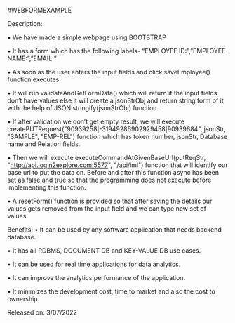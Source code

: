 #WEBFORMEXAMPLE



Description:

•	We have made a simple webpage using BOOTSTRAP

•	It has a form which has the following labels- “EMPLOYEE ID:”,”EMPLOYEE NAME:”,”EMAIL:”

•	As soon as the user enters the input fields and click saveEmployee() function executes

•	It will run validateAndGetFormData() which will return if the input fields don’t have values else it will create a jsonStrObj and return string form of it with the help of JSON.stringify(jsonStrObj) function.

•	If after validation we don’t get empty result, we will execute createPUTRequest("90939258|-31949286902929458|90939684", jsonStr, "SAMPLE", "EMP-REL") function which has token number, jsonStr, Database name and Relation fields.

•	Then we will execute executeCommandAtGivenBaseUrl(putReqStr, "http://api.login2explore.com:5577", "/api/iml") function that  will identify our base url to put the data on. Before and after this function async has been set as false and true so that the programming does not execute before implementing this function.

•	A resetForm() function is provided so that after saving the details our values gets removed from the input field and we can type new set of values.



Benefits:
 •	It can be used by any software application that needs backend database.
 
 •	It has all RDBMS, DOCUMENT DB and KEY-VALUE DB use cases.
 
 •	It can be used for real time applications for data analytics.
 
 •	It can improve the analytics performance of the application.
 
 •	It minimizes the development cost, time to market and also the cost to ownership.



Released on: 
 3/07/2022

